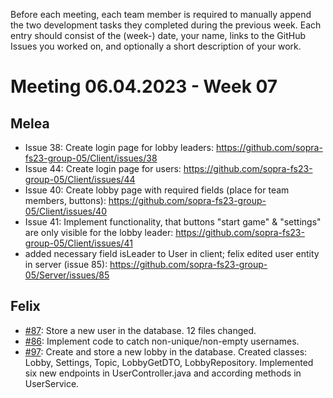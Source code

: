 Before each meeting, each team member is required to manually append the two development tasks they completed during the previous week. Each entry should consist of the (week-) date, your name, links to the GitHub Issues you worked on, and optionally a short description of your work.

# Meeting 06.04.2023 - Week 07
## Melea
- Issue 38: Create login page for lobby leaders: https://github.com/sopra-fs23-group-05/Client/issues/38
- Issue 44: Create login page for users: https://github.com/sopra-fs23-group-05/Client/issues/44
- Issue 40: Create lobby page with required fields (place for team members, buttons): https://github.com/sopra-fs23-group-05/Client/issues/40
- Issue 41: Implement functionality, that buttons "start game" & "settings" are only visible for the lobby leader: https://github.com/sopra-fs23-group-05/Client/issues/41
- added necessary field isLeader to User in client; felix edited user entity in server (issue 85): https://github.com/sopra-fs23-group-05/Server/issues/85
## Felix
- [#87](https://github.com/sopra-fs23-group-05/Server/issues/87): Store a new user in the database. 12 files changed.
- [#86](https://github.com/sopra-fs23-group-05/Server/issues/86): Implement code to catch non-unique/non-empty usernames.
- [#97](https://github.com/sopra-fs23-group-05/Server/issues/97): Create and store a new lobby in the database. Created classes: Lobby, Settings, Topic, LobbyGetDTO, LobbyRepository. Implemented six new endpoints in UserController.java and according methods in UserService.
